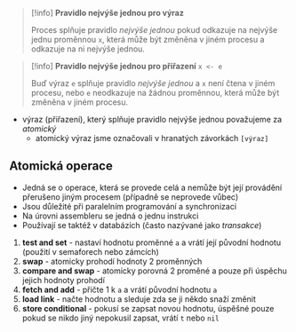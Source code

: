 >[!info]
>**Pravidlo nejvýše jednou pro výraz**
>
>Proces splňuje pravidlo *nejvýše jednou* pokud odkazuje na nejvýše jednu proměnnou `x`, která může být změněna v jiném procesu a odkazuje na ni nejvýše jednou.

>[!info]
>**Pravidlo nejvýše jednou pro přiřazení** `x <- e`
>
>Buď výraz `e` splňuje pravidlo *nejvýše jednou* a `x` není čtena v jiném procesu,
 nebo `e` neodkazuje na žádnou proměnnou, která může být změněna v jiném procesu.

- výraz (přiřazení), který splňuje pravidlo nejvýše jednou považujeme za *atomický*
	- atomický výraz jsme označovali v hranatých závorkách `[výraz]`
## Atomická operace
- Jedná se o operace, která se provede celá a nemůže být její provádění přerušeno jiným procesem (případně se neprovede vůbec)
- Jsou důležité při paralelním programování a synchronizaci
- Na úrovni assembleru se jedná o jednu instrukci
- Používají se taktéž v databázích (často nazývané jako *transakce*)
1) **test and set** - nastaví hodnotu proměnné `a` a vrátí její původní hodnotu (použití v semaforech nebo zámcích)
2) **swap** - atomicky prohodí hodnoty 2 proměnných
3) **compare and swap** - atomicky porovná 2 proměné a pouze při úspěchu jejich hodnoty prohodí
4) **fetch and add** - přičte $1$ k `a` a vrátí původní hodnotu `a`
5) **load link** - načte hodnotu a sleduje zda se ji někdo snaží změnit
6) **store conditional** - pokusí se zapsat novou hodnotu, úspěšné pouze pokud se nikdo jiný nepokusil zapsat, vrátí `t` nebo `nil` 

